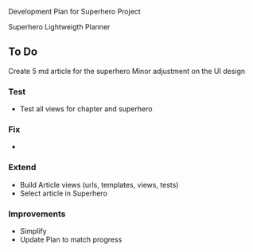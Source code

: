  Development Plan for Superhero Project

Superhero Lightweigth Planner


## To Do
Create 5 md article for the superhero
Minor adjustment on the UI design


### Test
* Test all views for chapter and superhero 


### Fix
* 


### Extend
* Build Article views (urls, templates, views, tests)
* Select article in Superhero


### Improvements
* Simplify
* Update Plan to match progress